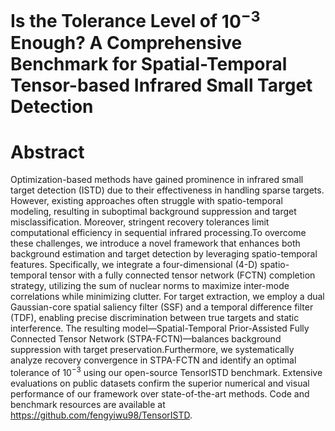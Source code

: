 # Is the Tolerance Level of $10^{-3}$ Enough? A Comprehensive Benchmark for Spatial-Temporal Tensor-based Infrared Small Target Detection
# Abstract
Optimization-based methods have gained prominence in infrared small target detection (ISTD) due to their effectiveness in handling sparse targets. However, existing approaches often struggle with spatio-temporal modeling, resulting in suboptimal background suppression and target misclassification. Moreover, stringent recovery tolerances limit computational efficiency in sequential infrared processing.To overcome these challenges, we introduce a novel framework that enhances both background estimation and target detection by leveraging spatio-temporal features. Specifically, we integrate a four-dimensional (4-D) spatio-temporal tensor with a fully connected tensor network (FCTN) completion strategy, utilizing the sum of nuclear norms to maximize inter-mode correlations while minimizing clutter. For target extraction, we employ a dual Gaussian-core spatial saliency filter (SSF) and a temporal difference filter (TDF), enabling precise discrimination between true targets and static interference. The resulting model—Spatial-Temporal Prior-Assisted Fully Connected Tensor Network (STPA-FCTN)—balances background suppression with target preservation.Furthermore, we systematically analyze recovery convergence in STPA-FCTN and identify an optimal tolerance of $10^{-3}$ using our open-source TensorISTD benchmark. Extensive evaluations on public datasets confirm the superior numerical and visual performance of our framework over state-of-the-art methods. Code and benchmark resources are available at https://github.com/fengyiwu98/TensorISTD.
